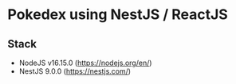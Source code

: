 # Pokedex using NestJS / ReactJS

## Stack

* NodeJS v16.15.0 (https://nodejs.org/en/)
* NestJS 9.0.0 (https://nestjs.com/)